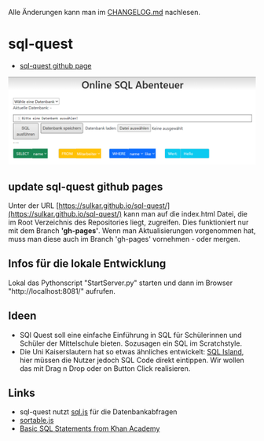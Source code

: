 Alle Änderungen kann man im [CHANGELOG.md](CHANGELOG.md) nachlesen.

# sql-quest
- [sql-quest github page](https://sulkar.github.io/sql-quest/)

![bild-v1](/images/v1.png)

## update sql-quest github pages
Unter der URL [https://sulkar.github.io/sql-quest/](https://sulkar.github.io/sql-quest/) kann man auf die index.html Datei, die im Root Verzeichnis des Repositories liegt, zugreifen. Dies funktioniert nur mit dem Branch **'gh-pages'**. Wenn man Aktualisierungen vorgenommen hat, muss man diese auch im Branch 'gh-pages' vornehmen - oder mergen.

## Infos für die lokale Entwicklung
Lokal das Pythonscript "StartServer.py" starten und dann im Browser "http://localhost:8081/" aufrufen.

## Ideen
- SQl Quest soll eine einfache Einführung in SQL für Schülerinnen und Schüler der Mittelschule bieten. Sozusagen ein SQL im Scratchstyle.
- Die Uni Kaiserslautern hat so etwas ähnliches entwickelt: [SQL Island](https://sql-island.informatik.uni-kl.de/), hier müssen die Nutzer jedoch SQL Code direkt eintippen. Wir wollen das mit Drag n Drop oder on Button Click realisieren.

## Links
- sql-quest nutzt [sql.js](https://github.com/sql-js/sql.js) für die Datenbankabfragen
- [sortable.js](https://github.com/SortableJS/Sortable)
- [Basic SQL Statements from Khan Academy](https://telegra.ph/Basic-SQL-Statements-03-06)
